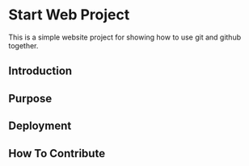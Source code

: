 # Start Web Project

This is a simple website project for showing how to use git and github together.

## Introduction

## Purpose

## Deployment

## How To Contribute